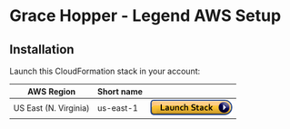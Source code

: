 # Grace Hopper - Legend AWS Setup

## Installation

Launch this CloudFormation stack in your account:

| AWS Region | Short name | | 
| -- | -- | -- |
| US East (N. Virginia) | us-east-1 | [![cloudformation-launch-button](images/cloudformation-launch-stack.png)](https://console.aws.amazon.com/cloudformation/home?region=us-east-1#/stacks/quickcreate?stackName=Legend&templateURL=https://legend.ghc.s3.amazonaws.com/template.yaml) |